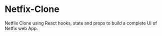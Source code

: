 # Netfix-Clone
Netfilx Clone using React hooks, state and props to build a complete UI of Netfix web App. 

